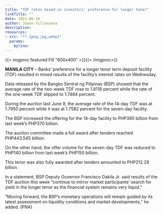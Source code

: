 ```yaml
---
title: "TDF rates mixed on investors' preference for longer tenor"
linkTitle: ""
date: 2021-06-16
author: Joann Villanueva
description:
resources:
- src: "**.{png,jpg,webp}"
  params:
    byline: 
---
```

{{< imgproc featured Fill "600x400" >}}{{< /imgproc>}}

**MANILA CITY** –  Banks’ preference for a longer tenor term deposit facility (TDF) resulted in mixed results of the facility’s interest rates on Wednesday. 
 
Data released by the Bangko Sentral ng Pilipinas (BSP) showed that the average rate of the two-week TDF rose to 1.8118 percent while the rate of the one-week TDF slipped to 1.7464 percent.
 
During the auction last June 9, the average rate of the 14-day TDF was at 1.7950 percent while it was at 1.7582 percent for the seven-day facility. 
 
The BSP increased the offering for the 14-day facility to PHP390 billion from last week’s PHP370 billion. 
 
The auction committee made a full award after tenders reached PHP443.545 billion. 
 
On the other hand, the offer volume for the seven-day TDF was reduced to PHP140 billion from last week’s PHP150 billion. 
 
This tenor was also fully awarded after tenders amounted to PHP212.28 billion.
 
In a statement, BSP Deputy  Governor Francisco Dakila Jr. said results of the TDF auction this week “continue to mirror market participants’ search for yield in the longer tenor as the financial system remains very liquid.”
 
“Moving forward, the BSP’s monetary operations will remain guided by its latest assessment on liquidity conditions and market developments,” he added. (PNA)
 